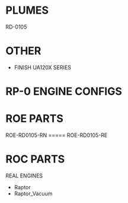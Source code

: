
PLUMES
===========================================
RD-0105

OTHER
===========================================
* FINISH UA120X SERIES



RP-0 ENGINE CONFIGS
===========================================



ROE PARTS
===========================================

ROE-RD0105-RN ===== ROE-RD0105-RE


ROC PARTS
===========================================




REAL ENGINES
* Raptor
* Raptor_Vacuum
